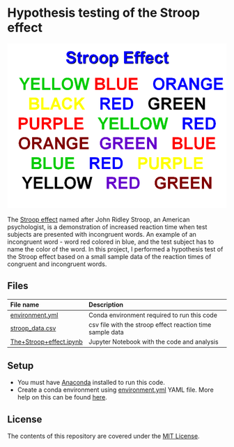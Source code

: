 # Hypothesis testing of the Stroop effect

![](proj_img.png)

The [Stroop effect](https://en.wikipedia.org/wiki/Stroop_effect#Stroop_test) named after John Ridley Stroop, an American psychologist, is a demonstration of increased reaction time when test subjects are presented with incongruent words. An example of an incongruent word - word red colored in blue, and the test subject has to name the color of the word. In this project, I performed a hypothesis test of the Stroop effect based on a small sample data of the reaction times of congruent and incongruent words.

## Files

| File name | Description |
| :--- | :--- |
| [environment.yml](environment.yml) | Conda environment required to run this code |
| [stroop_data.csv](stroop_data.csv) | csv file with the stroop effect reaction time sample data |
| [The+Stroop+effect.ipynb](The+Stroop+effect.ipynb) | Jupyter Notebook with the code and analysis |

## Setup

- You must have [Anaconda](https://www.continuum.io/downloads) installed to run this code.
- Create a conda environment using [environment.yml](environment.yml) YAML file. More help on this can be found [here](https://conda.io/docs/using/envs.html#use-environment-from-file).

## License

The contents of this repository are covered under the [MIT License](LICENSE).

